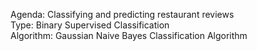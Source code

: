 Agenda: Classifying and predicting restaurant reviews </br>
Type: Binary Supervised Classification </br>
Algorithm: Gaussian Naive Bayes Classification Algorithm </br>

